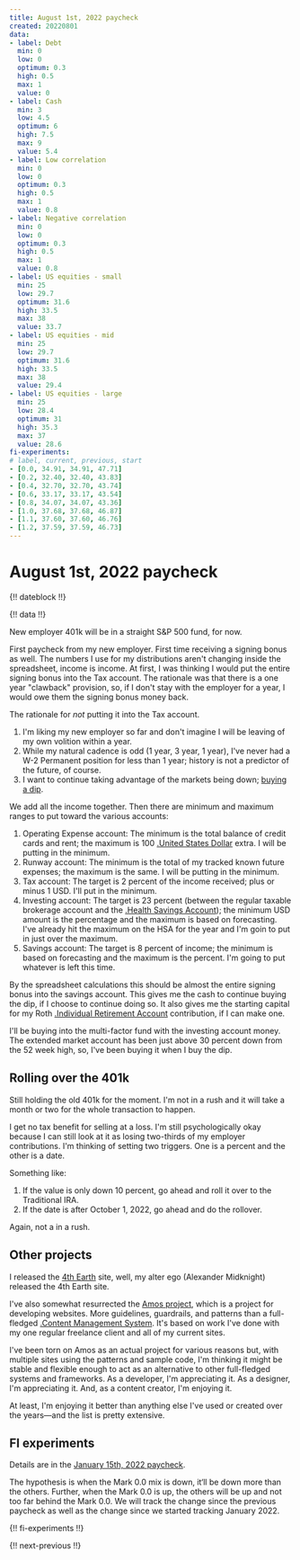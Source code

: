 ```yaml
---
title: August 1st, 2022 paycheck
created: 20220801
data:
- label: Debt
  min: 0
  low: 0
  optimum: 0.3
  high: 0.5
  max: 1
  value: 0
- label: Cash
  min: 3
  low: 4.5
  optimum: 6
  high: 7.5
  max: 9
  value: 5.4
- label: Low correlation
  min: 0
  low: 0
  optimum: 0.3
  high: 0.5
  max: 1
  value: 0.8
- label: Negative correlation
  min: 0
  low: 0
  optimum: 0.3
  high: 0.5
  max: 1
  value: 0.8
- label: US equities - small
  min: 25
  low: 29.7
  optimum: 31.6
  high: 33.5
  max: 38
  value: 33.7
- label: US equities - mid
  min: 25
  low: 29.7
  optimum: 31.6
  high: 33.5
  max: 38
  value: 29.4
- label: US equities - large
  min: 25
  low: 28.4
  optimum: 31
  high: 35.3
  max: 37
  value: 28.6
fi-experiments:
# label, current, previous, start
- [0.0, 34.91, 34.91, 47.71]
- [0.2, 32.40, 32.40, 43.83]
- [0.4, 32.70, 32.70, 43.74]
- [0.6, 33.17, 33.17, 43.54]
- [0.8, 34.07, 34.07, 43.36]
- [1.0, 37.68, 37.68, 46.87]
- [1.1, 37.60, 37.60, 46.76]
- [1.2, 37.59, 37.59, 46.73]
---
```


# August 1st, 2022 paycheck

{!! dateblock !!}

{!! data !!}

New employer 401k will be in a straight S&P 500 fund, for now.

First paycheck from my new employer. First time receiving a signing bonus as well. The numbers I use for my distributions aren't changing inside the spreadsheet, income is income. At first, I was thinking I would put the entire signing bonus into the Tax account. The rationale was that there is a one year "clawback" provision, so, if I don't stay with the employer for a year, I would owe them the signing bonus money back.

The rationale for *not* putting it into the Tax account.

1. I'm liking my new employer so far and don't imagine I will be leaving of my own volition within a year.
2. While my natural cadence is odd (1 year, 3 year, 1 year), I've never had a W-2 Permanent position for less than 1 year; history is not a predictor of the future, of course.
3. I want to continue taking advantage of the markets being down; [buying a dip](/experiences/finances/personal-budget/#spending-savings).

We add all the income together. Then there are minimum and maximum ranges to put toward the various accounts:

1. Operating Expense account: The minimum is the total balance of credit cards and rent; the maximum is 100 [.United States Dollar](USD) extra. I will be putting in the minimum.
2. Runway account: The minimum is the total of my tracked known future expenses; the maximum is the same. I will be putting in the minimum.
3. Tax account: The target is 2 percent of the income received; plus or minus 1 USD. I'll put in the minimum.
4. Investing account: The target is 23 percent (between the regular taxable brokerage account and the [.Health Savings Account](HSA)); the minimum USD amount is the percentage and the maximum is based on forecasting. I've already hit the maximum on the HSA for the year and I'm goin to put in just over the maximum.
5. Savings account: The target is 8 percent of income; the minimum is based on forecasting and the maximum is the percent. I'm going to put whatever is left this time.

By the spreadsheet calculations this should be almost the entire signing bonus into the savings account. This gives me the cash to continue buying the dip, if I choose to continue doing so. It also gives me the starting capital for my Roth [.Individual Retirement Account](IRA) contribution, if I can make one.

I'll be buying into the multi-factor fund with the investing account money. The extended market account has been just above 30 percent down from the 52 week high, so, I've been buying it when I buy the dip.

## Rolling over the 401k

Still holding the old 401k for the moment. I'm not in a rush and it will take a month or two for the whole transaction to happen.

I get no tax benefit for selling at a loss. I'm still psychologically okay because I can still look at it as losing two-thirds of my employer contributions. I'm thinking of setting two triggers. One is a percent and the other is a date.

Something like:

1. If the value is only down 10 percent, go ahead and roll it over to the Traditional IRA.
2. If the date is after October 1, 2022, go ahead and do the rollover.

Again, not a in a rush.

## Other projects

I released the [4th Earth](https://4th.earth) site, well, my alter ego (Alexander Midknight) released the 4th Earth site.

I've also somewhat resurrected the [Amos project](https://github.com/8fold/php-amos), which is a project for developing websites. More guidelines, guardrails, and patterns than a full-fledged [.Content Management System](CMS). It's based on work I've done with my one regular freelance client and all of my current sites.

I've been torn on Amos as an actual project for various reasons but, with multiple sites using the patterns and sample code, I'm thinking it might be stable and flexible enough to act as an alternative to other full-fledged systems and frameworks. As a developer, I'm appreciating it. As a designer, I'm appreciating it. And, as a content creator, I'm enjoying it.

At least, I'm enjoying it better than anything else I've used or created over the years—and the list is pretty extensive.

## FI experiments

Details are in the [January 15th, 2022 paycheck](https://joshbruce.com/finances/building-wealth-paycheck-to-paycheck/20220115/#fi-experiments).

The hypothesis is when the Mark 0.0 mix is down, it‘ll be down more than the others. Further, when the Mark 0.0 is up, the others will be up and not too far behind the Mark 0.0. We will track the change since the previous paycheck as well as the change since we started tracking January 2022.

{!! fi-experiments !!}

{!! next-previous !!}
